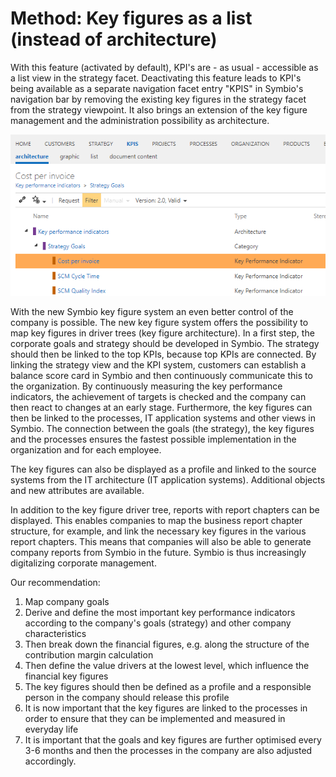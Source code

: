# Method: Key figures as a list (instead of architecture)


With this feature (activated by default), KPI's are - as usual - accessible as a list view in the strategy facet. Deactivating this feature leads to KPI's being available as a separate navigation facet entry "KPIS" in Symbio's navigation bar by removing the existing key figures in the strategy facet from the strategy viewpoint. It also brings an extension of the key figure management and the administration possibility as architecture.

![screen](../media/KPI_as_a_list.png)

With the new Symbio key figure system an even better control of the company is possible. The new key figure system offers the possibility to map key figures in driver trees (key figure architecture). In a first step, the corporate goals and strategy should be developed in Symbio. The strategy should then be linked to the top KPIs, because top KPIs are connected. By linking the strategy view and the KPI system, customers can establish a balance score card in Symbio and then continuously communicate this to the organization. By continuously measuring the key performance indicators, the achievement of targets is checked and the company can then react to changes at an early stage. Furthermore, the key figures can then be linked to the processes, IT application systems and other views in Symbio. The connection between the goals (the strategy), the key figures and the processes ensures the fastest possible implementation in the organization and for each employee.

The key figures can also be displayed as a profile and linked to the source systems from the IT architecture (IT application systems). Additional objects and new attributes are available.

In addition to the key figure driver tree, reports with report chapters can be displayed. This enables companies to map the business report chapter structure, for example, and link the necessary key figures in the various report chapters. This means that companies will also be able to generate company reports from Symbio in the future. Symbio is thus increasingly digitalizing corporate management.

Our recommendation:
1. Map company goals
1. Derive and define the most important key performance indicators according to the company's goals (strategy) and other company characteristics
1. Then break down the financial figures, e.g. along the structure of the contribution margin calculation
1. Then define the value drivers at the lowest level, which influence the financial key figures
1. The key figures should then be defined as a profile and a responsible person in the company should release this profile
1. It is now important that the key figures are linked to the processes in order to ensure that they can be implemented and measured in everyday life
1. It is important that the goals and key figures are further optimised every 3-6 months and then the processes in the company are also adjusted accordingly.
